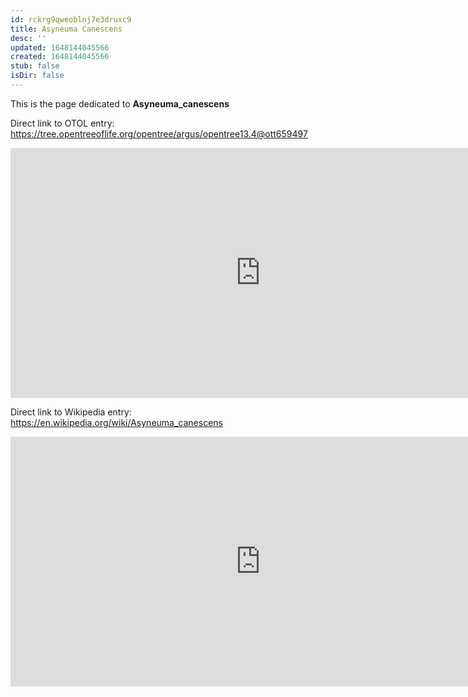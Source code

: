 ```yaml
---
id: rckrg9qweoblnj7e3druxc9
title: Asyneuma Canescens
desc: ''
updated: 1648144045566
created: 1648144045566
stub: false
isDir: false
---
```

This is the page dedicated to **Asyneuma_canescens**


Direct link to OTOL entry: https://tree.opentreeoflife.org/opentree/argus/opentree13.4@ott659497



<html>
    <body>
    <iframe src="https://tree.opentreeoflife.org/opentree/argus/opentree13.4@ott659497"
    width="800" height="400" frameborder="0" allowfullscreen> </iframe>
    </body>
</html>
    


Direct link to Wikipedia entry: https://en.wikipedia.org/wiki/Asyneuma_canescens



<html>
    <body>
    <iframe src="https://en.wikipedia.org/wiki/Asyneuma_canescens"
    width="800" height="400" frameborder="0" allowfullscreen> </iframe>
    </body>
</html>
    
